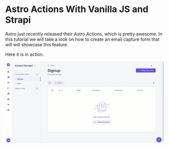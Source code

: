 # Astro Actions With Vanilla JS and Strapi

Astro just recently released their Astro Actions, which is pretty awesome.  In this tutorial we will take a look on how to create an email capture form that will will showcase this feature.

Here it is in action.

![001-demo-astro-actions.gif](./images/001-demo-astro-actions.gif)
